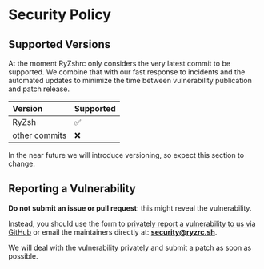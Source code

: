 # Security Policy

## Supported Versions

At the moment RyZshrc only considers the very latest commit to be supported.
We combine that with our fast response to incidents and the automated updates
to minimize the time between vulnerability publication and patch release.

| Version        | Supported          |
|:-------------- |:------------------ |
| RyZsh         | :white_check_mark: |
| other commits  | :x:                |

In the near future we will introduce versioning, so expect this section to change.

## Reporting a Vulnerability

**Do not submit an issue or pull request**: this might reveal the vulnerability.

Instead, you should use the form to [privately report a vulnerability to us via GitHub](https://github.com/ryzshrc/ryzshrc/security/advisories/new)
or email the maintainers directly at: [**security@ryzrc.sh**](mailto:security@ryzrc.sh).

We will deal with the vulnerability privately and submit a patch as soon as possible.
